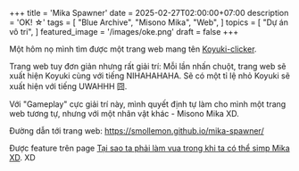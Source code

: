 +++
title = 'Mika Spawner'
date = 2025-02-27T02:00:00+07:00
description = 'OK! ☆'
tags = [
	"Blue Archive",
	"Misono Mika",
	"Web",
]
topics = [
	"Dự án vô tri",
]
featured_image = '/images/oke.png'
draft = false
+++

Một hôm nọ mình tìm được một trang web mang tên [Koyuki-clicker](https://zerofps-hk.github.io/koyuki-clicker/).

Trang web tuy đơn giản nhưng rất giải trí: Mỗi lần nhấn chuột, trang web sẽ xuất hiện Koyuki cùng với tiếng NIHAHAHAHA. Sẽ có một tỉ lệ nhỏ Koyuki sẽ xuất hiện với tiếng UWAHHH 囧.

Với "Gameplay" cực giải trí này, mình quyết định tự làm cho mình một trang web tương tự, nhưng với một nhân vật khác - Misono Mika XD.

Đường dẫn tới trang web: <https://smollemon.github.io/mika-spawner/>

Được feature trên page [Tại sao ta phải làm vua trong khi ta có thể simp Mika XD](https://www.facebook.com/share/p/ABmbNhSS7oj8oHmT/). XD